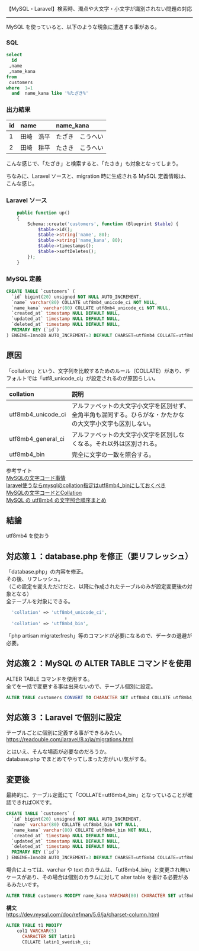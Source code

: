 【MySQL・Laravel】検索時、濁点や大文字・小文字が識別されない問題の対応

____________________________________________________________

MySQL を使っていると、以下のような現象に遭遇する事がある。  

### SQL
```sql
select
  id
 ,name
 ,name_kana
from
 customers
where  1=1
  and  name_kana like '%たざき%'
```

### 出力結果

|  id   |  name   |  name_kana  |
|:------|:--------|:------------|
|  1    |  田崎　浩平  |  たざき　こうへい   |
|  2    |  田崎　耕平  |  たさき　こうへい   |


こんな感じで、「たざき」と検索すると、「たさき」も対象となってしまう。  

ちなみに、Laravel ソースと、migration 時に生成される MySQL 定義情報は、こんな感じ。  

### Laravel ソース
```php
    public function up()
    {
        Schema::create('customers', function (Blueprint $table) {
            $table->id();
            $table->string('name', 80);
            $table->string('name_kana', 80);
            $table->timestamps();
            $table->softDeletes();
        });
    }
```

### MySQL 定義
```sql
CREATE TABLE `customers` (
  `id` bigint(20) unsigned NOT NULL AUTO_INCREMENT,
  `name` varchar(80) COLLATE utf8mb4_unicode_ci NOT NULL,
  `name_kana` varchar(80) COLLATE utf8mb4_unicode_ci NOT NULL,
  `created_at` timestamp NULL DEFAULT NULL,
  `updated_at` timestamp NULL DEFAULT NULL,
  `deleted_at` timestamp NULL DEFAULT NULL,
  PRIMARY KEY (`id`)
) ENGINE=InnoDB AUTO_INCREMENT=3 DEFAULT CHARSET=utf8mb4 COLLATE=utf8mb4_unicode_ci
```

## 原因
「collation」という、文字列を比較するためのルール（COLLATE）があり、デフォルトでは「utf8\_unicode\_ci」が設定されるのが原因らしい。  


|        collation       |    説明    |
|:-----------------------|:--------------------------------------------------------------------------------------------------------------------------|
|  utf8mb4\_unicode\_ci  |  アルファベットの大文字小文字を区別せず、全角半角も混同する。ひらがな・かたかなの大文字小文字も区別しない。  |
|  utf8mb4\_general\_ci  |  アルファベットの大文字小文字を区別しなくなる。それ以外は区別される。  |
|  utf8mb4\_bin          |  完全に文字の一致を照合する。  |

参考サイト  
[MySQLの文字コード事情](https://www.slideshare.net/tmtm/mysql-62004569)  
[laravel使うならmysqlのcollation指定はutf8mb4_binにしておくべき](https://zudoh.com/mysql/should-use-collation-utf8mb4_bin-as-default)  
[MySQLの文字コードとCollation](https://qiita.com/tfunato/items/e48ad0a37b8244a788f6)  
[MySQL の utf8mb4 の文字照合順序まとめ](https://zenn.dev/zoeponta/articles/090c68ba820a24)  

## 結論
utf8mb4 を使おう


## 対応策１：database.php を修正（要リフレッシュ）
「database.php」の内容を修正。  
その後、リフレッシュ。  
（この設定を変えただけだと、以降に作成されたテーブルのみが設定変更後の対象となる）  
全テーブルを対象にできる。  

```php
  'collation' => 'utf8mb4_unicode_ci',
                      ↓
  'collation' => 'utf8mb4_bin',
```

「php artisan migrate:fresh」等のコマンドが必要になるので、データの退避が必要。 


## 対応策２：MySQL の ALTER TABLE コマンドを使用
ALTER TABLE コマンドを使用する。  
全てを一括で変更する事は出来ないので、テーブル個別に設定。  
```sql
ALTER TABLE customers CONVERT TO CHARACTER SET utf8mb4 COLLATE utf8mb4_bin
```

## 対応策３：Laravel で個別に設定
テーブルごとに個別に定義する事ができるみたい。  
<https://readouble.com/laravel/8.x/ja/migrations.html>  

とはいえ、そんな場面が必要なのだろうか。  
database.php でまとめてやってしまった方がいい気がする。


## 変更後
最終的に、テーブル定義にて「COLLATE=utf8mb4_bin」となっていることが確認できればOKです。
```sql
CREATE TABLE `customers` (
  `id` bigint(20) unsigned NOT NULL AUTO_INCREMENT,
  `name` varchar(80) COLLATE utf8mb4_bin NOT NULL,
  `name_kana` varchar(80) COLLATE utf8mb4_bin NOT NULL,
  `created_at` timestamp NULL DEFAULT NULL,
  `updated_at` timestamp NULL DEFAULT NULL,
  `deleted_at` timestamp NULL DEFAULT NULL,
  PRIMARY KEY (`id`)
) ENGINE=InnoDB AUTO_INCREMENT=3 DEFAULT CHARSET=utf8mb4 COLLATE=utf8mb4_bin
```

場合によっては、varchar や text のカラムは、「utf8mb4_bin」と変更され無いケースがあり、その場合は個別のカラムに対して alter table を書ける必要があるみたいです。
```sql
ALTER TABLE customers MODIFY name_kana VARCHAR(80) CHARACTER SET utf8mb4  COLLATE utf8mb4_bin
```

**構文**  
<https://dev.mysql.com/doc/refman/5.6/ja/charset-column.html>  
```sql
ALTER TABLE t1 MODIFY
    col1 VARCHAR(5)
      CHARACTER SET latin1
      COLLATE latin1_swedish_ci;
```

